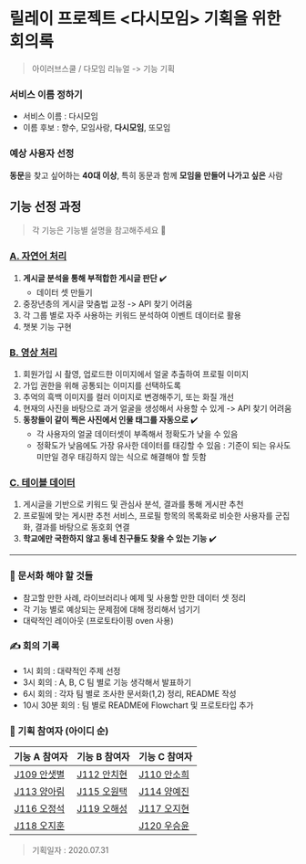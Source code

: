 # 릴레이 프로젝트 <다시모임> 기획을 위한 회의록

> 아이러브스쿨 / 다모임 리뉴얼 -> 기능 기획

### 서비스 이름 정하기
- 서비스 이름 : 다시모임
- 이름 후보 : 향수, 모임사랑, **다시모임**, 또모임

### 예상 사용자 선정
**동문**을 찾고 싶어하는 **40대 이상**, 특히 동문과 함께 **모임을 만들어 나가고 싶은** 사람


## 기능 선정 과정
> 각 기능은 기능별 설명을 참고해주세요 🙌

### [A. 자연어 처리](https://github.com/boostcamp-2020/relay_04/blob/master/planning/Feature_A.md)
1. **게시글 분석을 통해 부적합한 게시글 판단** ✔️
    - 데이터 셋 만들기
2. 중장년층의 게시글 맞춤법 교정 -> API 찾기 어려움
3. 각 그룹 별로 자주 사용하는 키워드 분석하여 이벤트 데이터로 활용
4. 챗봇 기능 구현


### [B. 영상 처리](https://github.com/boostcamp-2020/relay_04/blob/master/planning/Feature_B.md)
1. 회원가입 시 촬영, 업로드한 이미지에서 얼굴 추출하여 프로필 이미지
2. 가입 권한을 위해 공통되는 이미지를 선택하도록
3. 추억의 흑백 이미지를 컬러 이미지로 변경해주기, 또는 화질 개선
4. 현재의 사진을 바탕으로 과거 얼굴을 생성해서 사용할 수 있게 -> API 찾기 어려움
5. **동창들이 같이 찍은 사진에서 인물 태그를 자동으로** ✔️
    - 각 사용자의 얼굴 데이터셋이 부족해서 정확도가 낮을 수 있음
    - 정확도가 낮음에도 가장 유사한 데이터를 태깅할 수 있음 : 기준이 되는 유사도 미만일 경우 태깅하지 않는 식으로 해결해야 할 듯함
                                     
### [C. 테이블 데이터](https://github.com/boostcamp-2020/relay_04/blob/master/planning/Feature_C.md)
1. 게시글을 기반으로 키워드 및 관심사 분석, 결과를 통해 게시판 추천
2. 프로필에 맞는 게시판 추천 서비스, 프로필 항목의 목록화로 비슷한 사용자를 군집화, 결과를 바탕으로 동호회 연결
3. **학교에만 국한하지 않고 동네 친구들도 찾을 수 있는 기능** ✔️

---

### 📃 문서화 해야 할 것들
- 참고할 만한 사례, 라이브러리나 예제 및 사용할 만한 데이터 셋 정리
- 각 기능 별로 예상되는 문제점에 대해 정리해서 넘기기
- 대략적인 레이아웃 (프로토타이핑 oven 사용)

### ✍️ 회의 기록
- 1시 회의 : 대략적인 주제 선정
- 3시 회의 : A, B, C 팀 별로 기능 생각해서 발표하기
- 6시 회의 : 각자 팀 별로 조사한 문서화(1,2) 정리, README 작성
- 10시 30분 회의 : 팀 별로 README에 Flowchart 및 프로토타입 추가

### 👥 기획 참여자 (아이디 순)

기능 A 참여자 | 기능 B 참여자 | 기능 C 참여자
--- | --- | --- |
[J109 안샛별](https://github.com/sbyeol3) | [J112 안치현](https://github.com/enhakkore) | [J110 안소희](https://github.com/ahnsoheee)
[J113 양아림](https://github.com/ahrimy) | [J115 오원택](https://github.com/dotaku1992) | [J114 양예진](https://github.com/yejineee)
[J116 오정석](https://github.com/o-star) | [J119 오해성](https://github.com/ohsolution) | [J117 오지현](https://github.com/joh16)
[J118 오지훈](https://github.com/hoo00nn) | | [J120 우승윤](https://github.com/woosy0308)

> 기획일자 : 2020.07.31